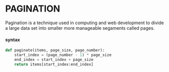 # PAGINATION

Pagination is a technique used in computing and web development to divide a large data set into smaller more manageable segaments called pages.

#### syntax
```python
def paginate(items, page_size, page_number):
    start_index = (page_number - 1) * page_size
    end_index = start_index + page_size
    return items[start_index:end_index]
```

